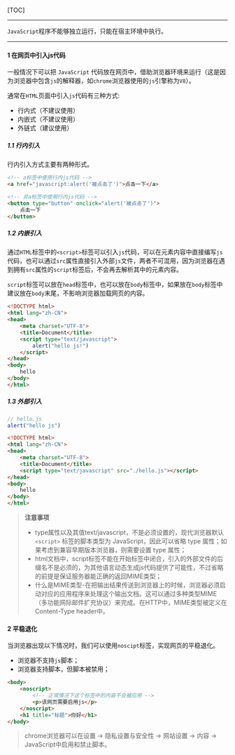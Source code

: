 [TOC]

---

`JavaScript`程序不能够独立运行，只能在宿主环境中执行。

---



#### 1  在网页中引入js代码

一般情况下可以把 `JavaScript` 代码放在网页中，借助浏览器环境来运行（这是因为浏览器中包含`js`的解释器，如`chrome`浏览器使用的`js`引擎称为`V8`）。

通常在`HTML`页面中引入`js`代码有三种方式:

- 行内式（不建议使用）
- 内嵌式（不建议使用）
- 外链式（建议使用）

##### 1.1 行内引入

行内引入方式主要有两种形式。

```html
<!-- a标签中使用行内js代码 -->
<a href="javascript:alert('被点击了')">点击一下</a>

<!-- 非a标签中使用行内js代码 -->
<button type="button" onclick="alert('被点击了')">
    点击一下
</button>
```

##### 1.2 内嵌引入

通过`HTML`标签中的`<script>`标签可以引入`js`代码，可以在元素内容中直接编写`js`代码，也可以通过`src`属性直接引入外部`js`文件，两者不可混用，因为浏览器在遇到拥有`src`属性的`script`标签后，不会再去解析其中的元素内容。

`script`标签可以放在`head`标签中，也可以放在`body`标签中，如果放在`body`标签中建议放在`body`末尾，不影响浏览器加载网页的内容。

```html
<!DOCTYPE html>
<html lang="zh-CN">
<head>
    <meta charset="UTF-8">
    <title>Document</title>
    <script type="text/javascript">
        alert("hello js!")
    </script>
</head>
<body>
    hello
</body>
</html>
```

##### 1.3  外部引入

```javascript
// hello.js
alert("hello js")
```

```html
<!DOCTYPE html>
<html lang="zh-CN">
<head>
    <meta charset="UTF-8">
    <title>Document</title>
    <script type="text/javascript" src="./hello.js"></script>
</head>
<body>
    hello
</body>
</html>
```

> **注意事项**
>
> - type属性以及其值text/javascript，不是必须设置的，现代浏览器默认 `<script>` 标签的脚本类型为 JavaScript，因此可以省略 type 属性；如果考虑到兼容早期版本浏览器，则需要设置 type 属性；
> - html文档中，script标签不能在开始标签中闭合，引入的外部文件的后缀名不是必须的，为其他语言动态生成js代码提供了可能性，不过省略的前提是保证服务器能正确的返回MIME类型；
> - 什么是MIME类型-在把输出结果传送到浏览器上的时候，浏览器必须启动对应的应用程序来处理这个输出文档。这可以通过多种类型MIME（多功能网际邮件扩充协议）来完成。在HTTP中，MIME类型被定义在Content-Type header中。

#### 2 平稳退化

当浏览器出现以下情况时，我们可以使用`noscipt`标签，实现网页的平稳退化。

- 浏览器不支持`js`脚本；
- 浏览器支持脚本，但脚本被禁用；

```html
<body>
    <noscript>
        <!-- 正常情况下这个标签中的内容不会被应用 -->
        <p>该网页需要启用js</p>
    </noscript>
    <h1 title="标题">你好</h1>
</body>
```

> chrome浏览器可以在设置 -> 隐私设置与安全性 -> 网站设置 -> 内容 -> JavaScript中启用和禁止脚本。
